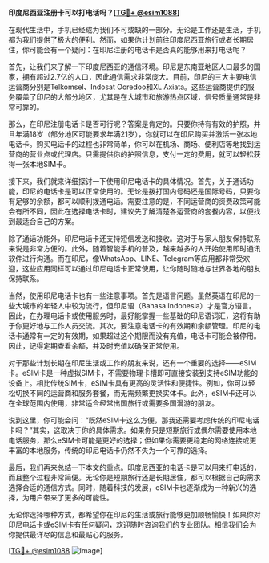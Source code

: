 **印度尼西亚注册卡可以打电话吗？[[TG💪+ @esim1088](https://t.me/s/esim1088)]**

在现代生活中，手机已经成为我们不可或缺的一部分。无论是工作还是生活，手机都为我们提供了极大的便利。然而，如果你计划前往印度尼西亚旅行或者长期居住，你可能会有一个疑问：在印尼注册的电话卡是否真的能够用来打电话呢？

首先，让我们来了解一下印度尼西亚的通信环境。印尼是东南亚地区人口最多的国家，拥有超过2.7亿的人口，因此通信需求非常庞大。目前，印尼的三大主要电信运营商分别是Telkomsel、Indosat Ooredoo和XL Axiata。这些运营商提供的服务覆盖了印尼的大部分地区，尤其是在大城市和旅游热点区域，信号质量通常是非常可靠的。

那么，在印尼注册电话卡是否可行呢？答案是肯定的。只要你持有有效的护照，并且年满18岁（部分地区可能要求年满21岁），你就可以在印尼购买并激活一张本地电话卡。购买电话卡的过程也非常简单，你可以在机场、商场、便利店等地找到运营商的营业点或代理店。只需提供你的护照信息，支付一定的费用，就可以轻松获得一张本地SIM卡。

接下来，我们就来详细探讨一下使用印尼电话卡的具体情况。首先，关于通话功能，印尼的电话卡是可以正常使用的。无论是拨打国内号码还是国际号码，只要你有足够的余额，都可以顺利拨通电话。需要注意的是，不同运营商的资费政策可能会有所不同，因此在选择电话卡时，建议先了解清楚各运营商的套餐内容，以便找到最适合自己的方案。

除了通话功能外，印尼电话卡还支持短信发送和接收。这对于与家人朋友保持联系来说是非常方便的。此外，随着智能手机的普及，越来越多的人开始使用即时通讯软件进行沟通。而在印尼，像WhatsApp、LINE、Telegram等应用都非常受欢迎，这些应用同样可以通过印尼电话卡正常使用，让你随时随地与世界各地的朋友保持联系。

当然，使用印尼电话卡也有一些注意事项。首先是语言问题。虽然英语在印尼的一些大城市的年轻人中较为流行，但印尼语（Bahasa Indonesia）才是官方语言。因此，在办理电话卡或使用服务时，最好能掌握一些基础的印尼语词汇，这将有助于你更好地与工作人员交流。其次，要注意电话卡的有效期和余额管理。印尼的电话卡通常有一定的有效期，如果超过这个期限而没有充值，电话卡可能会被停用。因此，记得定期查看余额，并及时充值以确保正常使用。

对于那些计划长期在印尼生活或工作的朋友来说，还有一个重要的选择——eSIM卡。eSIM卡是一种虚拟SIM卡，不需要物理卡槽即可直接安装到支持eSIM功能的设备上。相比传统SIM卡，eSIM卡具有更高的灵活性和便捷性。例如，你可以轻松切换不同的运营商和服务套餐，而无需频繁更换实体卡。此外，eSIM卡还可以在全球范围内使用，非常适合经常出国旅行或需要多国漫游的朋友。

说到这里，你可能会问：“既然eSIM卡这么方便，那我还需要考虑传统的印尼电话卡吗？”其实，这取决于你的具体需求。如果你只是短期旅行或偶尔需要使用本地电话服务，那么eSIM卡可能是更好的选择；但如果你需要更稳定的网络连接或更丰富的本地服务，传统的印尼电话卡仍然不失为一个可靠的选择。

最后，我们再来总结一下本文的重点。印度尼西亚的电话卡是可以用来打电话的，而且整个过程非常简便。无论你是短期旅行还是长期居住，都可以根据自己的需求选择合适的通信方式。同时，随着科技的发展，eSIM卡也逐渐成为一种新兴的选择，为用户带来了更多的可能性。

无论你选择哪种方式，都希望你在印尼的生活或旅行能够更加顺畅愉快！如果你对印尼电话卡或eSIM卡有任何疑问，欢迎随时咨询我们的专业团队。相信我们会为你提供最详尽的信息和最贴心的服务。

[[TG💪+ @esim1088](https://t.me/s/esim1088) ![Image](https://i.postimg.cc/4NQfJmqS/Snipaste-2025-05-13-00-14-12.png)]